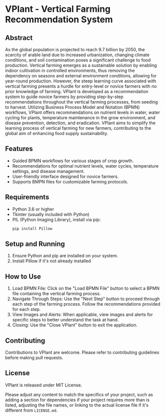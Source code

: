 # VPlant - Vertical Farming Recommendation System

## Abstract

As the global population is projected to reach 9.7 billion by 2050, the scarcity of arable land due to increased urbanization, changing climate conditions, and soil contamination poses a significant challenge to food production. Vertical farming emerges as a sustainable solution by enabling indoor cultivation in controlled environments, thus removing the dependency on seasons and external environment conditions, allowing for year-round production. However, the steep learning curve associated with vertical farming presents a hurdle for entry-level or novice farmers with no prior knowledge of farming. VPlant is developed as a recommendation system to guide novice farmers by providing step-by-step recommendations throughout the vertical farming processes, from seeding to harvest. Utilizing Business Process Model and Notation (BPMN) workflows, VPlant offers recommendations on nutrient levels in water, water cycling for plants, temperature maintenance in the grow environment, and disease prevention, detection, and eradication. VPlant aims to simplify the learning process of vertical farming for new farmers, contributing to the global aim of enhancing food supply sustainability.

## Features

- Guided BPMN workflows for various stages of crop growth.
- Recommendations for optimal nutrient levels, water cycles, temperature settings, and disease management.
- User-friendly interface designed for novice farmers.
- Supports BMPN files for customizable farming protocols.

## Requirements

- Python 3.6 or higher
- Tkinter (usually included with Python)
- PIL (Python Imaging Library), install via pip:
  ```bash
  pip install Pillow

## Setup and Running
1. Ensure Python and pip are installed on your system.
2. Install Pillow if it's not already installed


## How to Use
1. Load BPMN File: Click on the "Load BPMN File" button to select a BPMN file containing the vertical farming process.
2. Navigate Through Steps: Use the "Next Step" button to proceed through each step of the farming process. Follow the recommendations provided for each step.
3. View Images and Alerts: When applicable, view images and alerts for specific steps to better understand the task at hand.
4. Closing: Use the "Close VPlant" button to exit the application.

## Contributing
Contributions to VPlant are welcome. Please refer to contributing guidelines before making pull requests.

## License
VPlant is released under MIT License.


Please adjust any content to match the specifics of your project, such as adding a section for dependencies if your project requires more than is listed, adjusting the file names, or linking to the actual license file if it's different from `LICENSE.md`.
